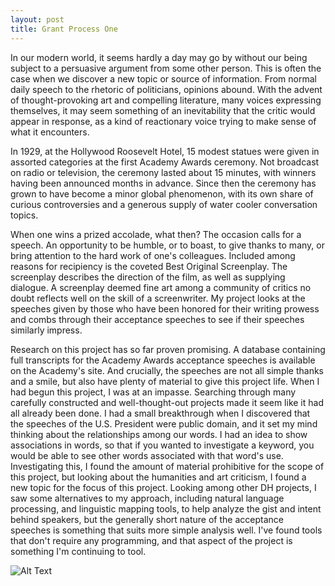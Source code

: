 ```yaml
---
layout: post
title: Grant Process One
---
```




In our modern world, it seems hardly a day may go by without our being subject to a persuasive argument from some other person. This is often the case when we discover a new topic or source of information. From normal daily speech to the rhetoric of politicians, opinions abound. With the advent of thought-provoking art and compelling literature, many voices expressing themselves, it may seem something of an inevitability that the critic would appear in response, as a kind of reactionary voice trying to make sense of what it encounters.  

In 1929, at the Hollywood Roosevelt Hotel, 15 modest statues were given in assorted categories at the first Academy Awards ceremony. Not broadcast on radio or television, the ceremony lasted about 15 minutes, with winners having been announced months in advance. Since then the ceremony has grown to have become a minor global phenomenon, with its own share of curious controversies and a generous supply of water cooler conversation topics.  

When one wins a prized accolade, what then? The occasion calls for a speech. An opportunity to be humble, or to boast, to give thanks to many, or bring attention to the hard work of one's colleagues. Included among reasons for recipiency is the coveted Best Original Screenplay. The screenplay describes the direction of the film, as well as supplying dialogue. A screenplay deemed fine art among a community of critics no doubt reflects well on the skill of a screenwriter. My project looks at the speeches given by those who have been honored for their writing prowess and combs through their acceptance speeches to see if their speeches similarly impress.  

Research on this project has so far proven promising. A database containing full transcripts for the Academy Awards acceptance speeches is available on the Academy's site. And crucially, the speeches are not all simple thanks and a smile, but also have plenty of material to give this project life. When I had begun this project, I was at an impasse. Searching through many carefully constructed and well-thought-out projects made it seem like it had all already been done. I had a small breakthrough when I discovered that the speeches of the U.S. President were public domain, and it set my mind thinking about the relationships among our words. I had an idea to show associations in words, so that if you wanted to investigate a keyword, you would be able to see other words associated with that word's use. Investigating this, I found the amount of material prohibitive for the scope of this project, but looking about the humanities and art criticism, I found a new topic for the focus of this project. Looking among other DH projects, I saw some alternatives to my approach, including natural language processing, and linguistic mapping tools, to help analyze the gist and intent behind speakers, but the generally short nature of the acceptance speeches is something that suits more simple analysis well. I've found tools that don't require any programming, and that aspect of the project is something I'm continuing to tool.

![Alt Text](https://sevaccount.github.io/sevaccount.io/images/pexels-engin-akyurt-2098604.jpg)
